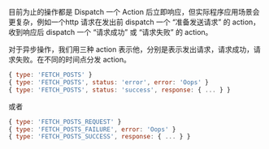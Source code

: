 目前为止的操作都是 Dispatch 一个 Action 后立即响应，但实际程序应用场景会更复杂，例如一个http 请求在发出前 dispatch 一个 “准备发送请求” 的 action，收到响应后 dispatch 一个 “请求成功” 或 “请求失败” 的 action。



对于异步操作，我们用三种 action 表示他，分别是表示发出请求，请求成功，请求失败。在不同的时间点分发 action。

```javascript
{ type: 'FETCH_POSTS' }
{ type: 'FETCH_POSTS', status: 'error', error: 'Oops' }
{ type: 'FETCH_POSTS', status: 'success', response: { ... } }
```

或者

```javascript
{ type: 'FETCH_POSTS_REQUEST' }
{ type: 'FETCH_POSTS_FAILURE', error: 'Oops' }
{ type: 'FETCH_POSTS_SUCCESS', response: { ... } }
```
